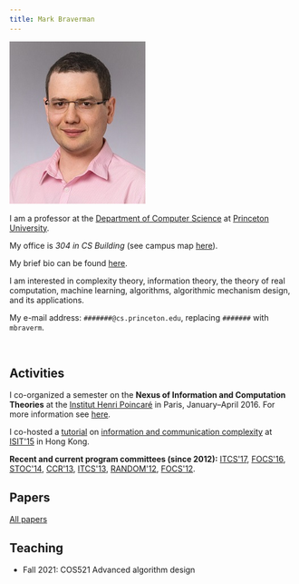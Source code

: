 ```yaml
---
title: Mark Braverman
---
```


<!-- markdownlint-capture -->
<!-- markdownlint-disable MD033 -->

<!-- markdownlint-restore -->

[![Mark Braverman professional headshot, 2019](/media/Braverman-2019-small.jpg#float-left)](/media/Braverman-2019.jpg)

I am a professor at the [Department of Computer Science](https://www.cs.princeton.edu/)
at [Princeton University](https://www.princeton.edu/).

My office is *304 in CS Building* (see campus map
[here](https://etcweb.princeton.edu/pumap/#167)).

My brief bio can be found [here](/about/brief-bio/).

I am interested in complexity theory, information theory, the theory of real computation, machine learning, algorithms, algorithmic mechanism design, and its applications. 

My e-mail address: `#######@cs.princeton.edu`, replacing `#######` with `mbraverm`.


<br/>


## Activities
I co-organized a semester on the **Nexus of Information and Computation Theories**
at the [Institut Henri Poincaré](https://www.ihp.fr/en) in Paris, January–April 2016.
For more information see [here](https://csnexus.info/).

I co-hosted a [tutorial](https://www.isit2015.org/program/tutorials.html) on
[information and communication complexity](https://www.isit2015.org/resources/tutorials/T-AM-1.pdf)
at [ISIT'15](https://www.isit2015.org/) in Hong Kong.

**Recent and current program committees (since 2012):**
[ITCS'17](http://itcs-conf.org/itcs17/itcs17-info.html),
[FOCS'16](http://archive.dimacs.rutgers.edu/FOCS16/),
[STOC'14](http://www.columbia.edu/~cs2035/stoc/stoc2014/),
[CCR'13](http://ccr2013.mccme.ru/),
[ITCS'13](http://itcs2013.cs.berkeley.edu/),
[RANDOM'12](http://cui.unige.ch/tcs/random-approx/2012/),
[FOCS'12](http://ieee-focs.org/focs2012/).

## Papers
[All papers](/research/all-papers/)

## Teaching
- Fall 2021: COS521 Advanced algorithm design

<!--
## Collaborators, present and past 
I have been very fortunate to work with many collaborators:
[Misha Alekhnovich](https://www.math.ias.edu/~misha/);
[Noga Alon](https://www.tau.ac.il/~nogaa/);
[Alex Andoni](https://www.mit.edu/~andoni/);
[Itai Ashlagi](https://web.mit.edu/iashlagi/www/);
[Per Austrin](https://www.cs.toronto.edu/~austrin/);
[Maria-Florina Balcan](https://www.cc.gatech.edu/~ninamf/);
[Boaz Barak](https://www.boazbarak.org/);
[Mohsen Bayati](https://www.stanford.edu/~bayati/);
[Ilia Binder](https://www.math.toronto.edu/ilia/);
[Arnab Bhattacharyya](https://web.mit.edu/~abhatt/www/);
[Sylvain Bonnot](https://www.math.sunysb.edu/~bonnot/);
[Christian Borgs](https://research.microsoft.com/en-us/um/people/borgs/);
[Allan Borodin](https://www.cs.toronto.edu/~bor/);
[Sylvain Chassang](https://www.princeton.edu/~chassang/);
[Jennifer Chayes](https://research.microsoft.com/en-us/press/jchayes.aspx);
[Bernard Chazelle](https://www.cs.princeton.edu/~chazelle/);
[Jing Chen](https://people.csail.mit.edu/jingchen/);
[Xi Chen](https://www.cs.columbia.edu/~xichen/Homepage/Welcome.html);
[Eden Chlamtac](https://www.cs.princeton.edu/~chlamtac/);
[Stephen Cook](https://www.cs.toronto.edu/~sacook/);
[Klim Efremenko](https://www.ocf.berkeley.edu/~klimefre/);
[Faith Ellen](https://www.cs.toronto.edu/~faith/);
[Omid Etesami](https://algo.epfl.ch/~etesami/);
[Vitaly Feldman](https://www.almaden.ibm.com/cs/people/vitaly/);
[Ankit Garg](https://www.cs.princeton.edu/~garg/);
[Ran Gelles](https://www.cs.princeton.edu/~rgelles/);
[Alexander Grigo](https://www.math.toronto.edu/grigo/);
[Bernhard Haeupler](https://www.cs.cmu.edu/~haeupler/);
[Avinatan Hassidim](https://www2.lns.mit.edu/~avinatan/);
[Eric Horvitz](https://research.microsoft.com/en-us/um/people/horvitz/);
[Yael Tauman Kalai](https://research.microsoft.com/en-us/um/people/yael/);
[Adam Klivans](https://www.cs.utexas.edu/~klivans/);
[Sampath Kannan](https://www.cis.upenn.edu/~kannan/);
[Young Kun Ko](https://www.cs.princeton.edu/~yko/);
[Raghav Kulkarni](https://sites.google.com/site/kulraghav/);
[Ron Lavi](https://ie.technion.ac.il/~ronlavi/);
[Brendan Lucier](https://www.cs.toronto.edu/~blucier/);
[Tengyu Ma](https://www.cs.princeton.edu/~tengyu/);
[Konstantin Makarychev](https://www.cs.princeton.edu/~kmakaryc/);
[Yury Makarychev](https://ttic.uchicago.edu/~yury/);
[Jieming Mao](https://www.cs.princeton.edu/~jiemingm/);
[Pierre McKenzie](https://www.iro.umontreal.ca/~mckenzie/);
[Ankur Moitra](https://people.csail.mit.edu/moitra/);
[Dov Monderer](https://ie.technion.ac.il/Home/Users/dov0.html);
[Elchanan Mossel](https://www.stat.berkeley.edu/~mossel/);
[Assaf Naor](https://www.cims.nyu.edu/~naor/);
[Huy Nguyen](https://www.cs.princeton.edu/~hlnguyen/);
[Joel Oren](https://www.cs.toronto.edu/~oren/cs_toronto/Joel_Oren.html);
[Rotem Oshman](https://people.csail.mit.edu/rotem/);
Gal Oshri;
[Rafail Ostrovsky](https://web.cs.ucla.edu/~rafail/);
[Denis Pankratov](https://people.cs.uchicago.edu/~pankratov/);
Kanika Pasricha;
[Toniann Pitassi](https://www.cs.utoronto.ca/~toni/);
[Anup Rao](https://www.cs.washington.edu/homes/anuprao/);
[Ran Raz](https://www.wisdom.weizmann.ac.il/~ranraz/);
[Cristobal Rojas](https://www.math.toronto.edu/crojas/);
[Sambuddha Roy](https://researcher.ibm.com/view.php?person=in-sambuddha);
[Aviad Rubinshtein](https://www.eecs.berkeley.edu/~aviad/);
[Rahul Santhanam](https://homepages.inf.ed.ac.uk/rsanthan/);
Jon Schneider;
[Shang-Hua Teng](https://www-bcf.usc.edu/~shanghua/);
[Moshe Tennenholtz](https://iew3.technion.ac.il/Home/Users/Moshet.phtml);
Dave Touchette;
[Vinod Vaikuntanathan](https://people.csail.mit.edu/vinodv/index.html);
[Matt Weinberg](https://www.cs.princeton.edu/~smattw/);
[Omri Weinstein](https://www.cs.princeton.edu/~oweinste/);
[Dustin Wehr](https://www.cs.utoronto.ca/~wehr/);
[David Woodruff](https://researcher.watson.ibm.com/researcher/view.php?person=us-dpwoodru);
[Michael Yampolsky](https://www.math.toronto.edu/yampol/);
[Amir Yehudayoff](https://www.technion.ac.il/~yehuday/). 
-->
